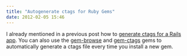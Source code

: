 ```yaml
---
title: "Autogenerate ctags for Ruby Gems"
date: 2012-02-05 15:46
---
```

<p>I already mentioned in a previous post how to <a href="articles/2012/01/05/find-method-usages-with-ctags-and-vim/" target="_self">generate ctags for a Rails app</a>. You can also use the <a href="https://github.com/tpope/gem-browse" target="_blank">gem-browse</a> and <a href="https://github.com/tpope/gem-ctags" target="_blank">gem-ctags</a>&nbsp;gems to automatically generate a ctags file every time you install a new gem.</p>
